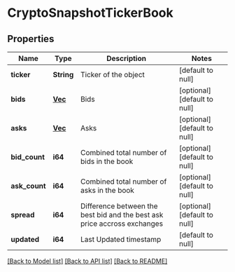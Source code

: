 # CryptoSnapshotTickerBook

## Properties
Name | Type | Description | Notes
------------ | ------------- | ------------- | -------------
**ticker** | **String** | Ticker of the object | [default to null]
**bids** | [**Vec<CryptoSnapshotBookItem>**](CryptoSnapshotBookItem.md) | Bids | [optional] [default to null]
**asks** | [**Vec<CryptoSnapshotBookItem>**](CryptoSnapshotBookItem.md) | Asks | [optional] [default to null]
**bid_count** | **i64** | Combined total number of bids in the book | [optional] [default to null]
**ask_count** | **i64** | Combined total number of asks in the book | [optional] [default to null]
**spread** | **i64** | Difference between the best bid and the best ask price accross exchanges | [optional] [default to null]
**updated** | **i64** | Last Updated timestamp | [default to null]

[[Back to Model list]](../README.md#documentation-for-models) [[Back to API list]](../README.md#documentation-for-api-endpoints) [[Back to README]](../README.md)

